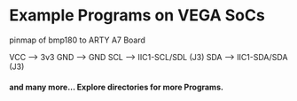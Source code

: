 # Example Programs on VEGA SoCs

pinmap of bmp180 to ARTY A7 Board

VCC  --> 3v3
GND  --> GND
SCL  --> IIC1-SCL/SDL (J3)
SDA  --> IIC1-SDA/SDA (J3)





#### and many more... Explore directories for more Programs.
